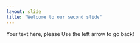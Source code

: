 ```yaml
---
layout: slide
title: "Welcome to our second slide"
---
```

Your text here, please
Use the left arrow to go back!
